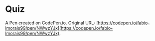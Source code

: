 # Quiz

A Pen created on CodePen.io. Original URL: [https://codepen.io/fabio-lmorais99/pen/NWwzYJx](https://codepen.io/fabio-lmorais99/pen/NWwzYJx).


